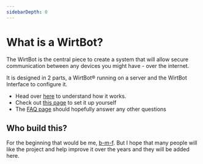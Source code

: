 ```yaml
---
sidebarDepth: 0
---
```


# What is a WirtBot?

The WirtBot is the central piece to create a system that will allow secure communication between any devices you might have - over the internet.

It is designed in 2 parts, a WirtBot® running on a server and the WirtBot Interface to configure it.

- Head over <a target="_blank" rel="noopener noreferrer" href="/documentation/system-overview">here</a> to understand how it works.
- Check out <a target="_blank" rel="noopener noreferrer" href="/documentation/setup">this page</a> to set it up yourself
- The <a target="_blank" rel="noopener noreferrer" href="/documentation/faq">FAQ page</a> should hopefully answer any other questions

## Who build this?

For the beginning that would be me, [b-m-f](https://ehlers.berlin).
But I hope that many people will like the project and help improve it over the years and they will be added here.
